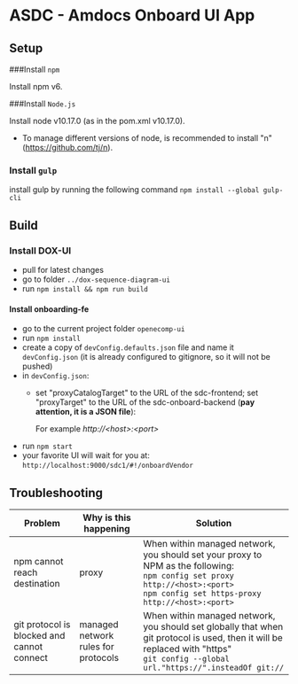 # ASDC - Amdocs Onboard UI App

## Setup

###Install `npm`

Install npm v6.

###Install `Node.js`

Install node v10.17.0 (as in the pom.xml <nodeVersion>v10.17.0</nodeVersion>).

* To manage different versions of node, is recommended to install "n" (https://github.com/tj/n).

### Install `gulp`

install gulp by running the following command `npm install --global gulp-cli`

## Build

### Install DOX-UI
* pull for latest changes
* go to folder `../dox-sequence-diagram-ui`
* run `npm install && npm run build`

#### Install onboarding-fe
* go to the current project folder `openecomp-ui`
* run `npm install`
* create a copy of `devConfig.defaults.json` file and name it `devConfig.json` (it is already configured to gitignore, so it will not be pushed)
* in `devConfig.json`:
  * set "proxyCatalogTarget" to the URL of the sdc-frontend; set "proxyTarget" to the URL of the sdc-onboard-backend (**pay attention, it is a JSON file**):

    For example *http://\<host>:\<port>*
* run `npm start`
* your favorite UI will wait for you at: `http://localhost:9000/sdc1/#!/onboardVendor`

## Troubleshooting
Problem | Why is this happening | Solution
------- | --------------------- | --------
npm cannot reach destination | proxy | When within managed network, you should set your proxy to NPM as the following: <br> `npm config set proxy http://<host>:<port>` <br> `npm config set https-proxy http://<host>:<port>`
git protocol is blocked and cannot connect | managed network rules for protocols	| When within managed network, you should set globally that when git protocol is used, then it will be replaced with "https" <br> `git config --global url."https://".insteadOf git://`
